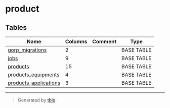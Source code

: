 # product

## Tables

| Name                                              | Columns | Comment | Type       |
| ------------------------------------------------- | ------- | ------- | ---------- |
| [gorp_migrations](gorp_migrations.md)             | 2       |         | BASE TABLE |
| [jobs](jobs.md)                                   | 9       |         | BASE TABLE |
| [products](products.md)                           | 15      |         | BASE TABLE |
| [products_equipments](products_equipments.md)     | 4       |         | BASE TABLE |
| [products_applications](products_applications.md) | 3       |         | BASE TABLE |

---

> Generated by [tbls](https://github.com/k1LoW/tbls)
